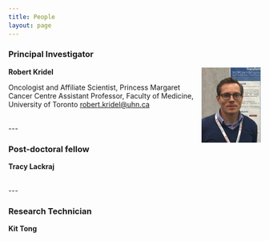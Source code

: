 ```yaml
---
title: People
layout: page
---
```


### Principal Investigator

<img align="right" src="/img/kridel.png" height="150">

**Robert Kridel**

Oncologist and Affiliate Scientist, Princess Margaret Cancer Centre
Assistant Professor, Faculty of Medicine, University of Toronto
<robert.kridel@uhn.ca>  

<br>
---

### Post-doctoral fellow

**Tracy Lackraj**

<br>
---

### Research Technician

**Kit Tong**
